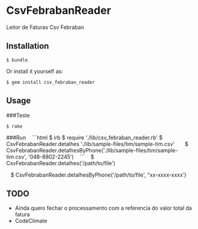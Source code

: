 # CsvFebrabanReader
Leitor de Faturas Csv Febraban

## Installation

    $ bundle

Or install it yourself as:

    $ gem install csv_febraban_reader

## Usage
###Teste

    $ rake

###Run
    ```html
       $ irb
       $ require './lib/csv_febraban_reader.rb'
       $ CsvFebrabanReader.detalhes './lib/sample-files/tim/sample-tim.csv'
       $ CsvFebrabanReader.detalhesByPhone('./lib/sample-files/tim/sample-tim.csv', '048-8802-2245')
    ´´´
    $ CsvFebrabanReader.detalhes('/path/to/file')
    
    $ CsvFebrabanReader.detalhesByPhone('/path/to/file', "xx-xxxx-xxxx')
    
## TODO

- Ainda quero fechar o processamento com a referencia do valor total da fatura
- CodeClimate
